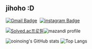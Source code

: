 ## jihoho :D

[![Gmail Badge](https://img.shields.io/badge/ooinoing@korea.ac.kr-D14836?style=flat-false&logo=Gmail&logoColor=white)](mailto:ooinoing@korea.ac.kr)&nbsp;
[![instagram Badge](https://img.shields.io/badge/@jjiiiho-E4405F?style=flat-false&logo=Instagram&logoColor=white)](https://www.instagram.com/jjiiiho/)

[![Solved.ac프로필](http://mazassumnida.wtf/api/generate_badge?boj=ooinoing)](https://solved.ac/ooinoing)![mazandi profile](http://mazandi.herokuapp.com/api?handle=ooinoing&theme=warm)

![ooinoing's GitHub stats](https://github-readme-stats.vercel.app/api?username=ooinoing&show_icons=true)
![Top Langs](https://github-readme-stats.vercel.app/api/top-langs/?username=ooinoing)
